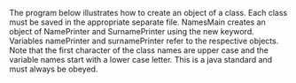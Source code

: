 The program below illustrates how to create an object of a class.
Each class must be saved in the appropriate separate file.
NamesMain creates an object of NamePrinter and SurnamePrinter using the new keyword.
Variables namePrinter and  surnamePrinter refer to the respective objects.
Note that the first character of the class names are upper case and the variable names start with a lower case letter. This is a java standard and must always be obeyed.

